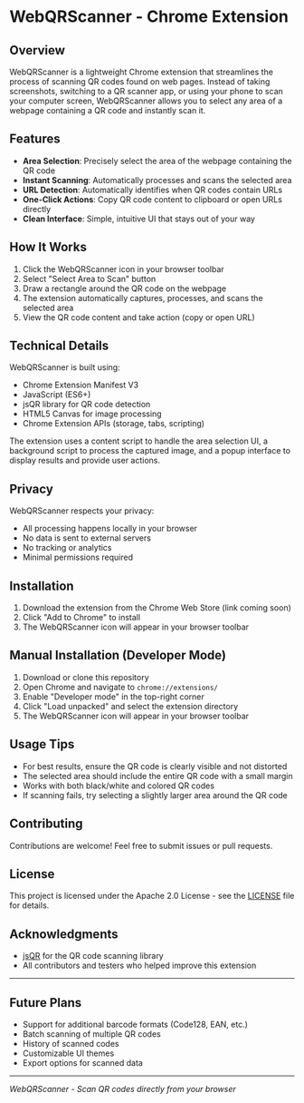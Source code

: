 # WebQRScanner - Chrome Extension

## Overview

WebQRScanner is a lightweight Chrome extension that streamlines the process of scanning QR codes found on web pages. Instead of taking screenshots, switching to a QR scanner app, or using your phone to scan your computer screen, WebQRScanner allows you to select any area of a webpage containing a QR code and instantly scan it.

## Features

- **Area Selection**: Precisely select the area of the webpage containing the QR code
- **Instant Scanning**: Automatically processes and scans the selected area
- **URL Detection**: Automatically identifies when QR codes contain URLs
- **One-Click Actions**: Copy QR code content to clipboard or open URLs directly
- **Clean Interface**: Simple, intuitive UI that stays out of your way

## How It Works

1. Click the WebQRScanner icon in your browser toolbar
2. Select "Select Area to Scan" button
3. Draw a rectangle around the QR code on the webpage
4. The extension automatically captures, processes, and scans the selected area
5. View the QR code content and take action (copy or open URL)

## Technical Details

WebQRScanner is built using:

- Chrome Extension Manifest V3
- JavaScript (ES6+)
- jsQR library for QR code detection
- HTML5 Canvas for image processing
- Chrome Extension APIs (storage, tabs, scripting)

The extension uses a content script to handle the area selection UI, a background script to process the captured image, and a popup interface to display results and provide user actions.

## Privacy

WebQRScanner respects your privacy:

- All processing happens locally in your browser
- No data is sent to external servers
- No tracking or analytics
- Minimal permissions required

## Installation

1. Download the extension from the Chrome Web Store (link coming soon)
2. Click "Add to Chrome" to install
3. The WebQRScanner icon will appear in your browser toolbar

## Manual Installation (Developer Mode)

1. Download or clone this repository
2. Open Chrome and navigate to `chrome://extensions/`
3. Enable "Developer mode" in the top-right corner
4. Click "Load unpacked" and select the extension directory
5. The WebQRScanner icon will appear in your browser toolbar

## Usage Tips

- For best results, ensure the QR code is clearly visible and not distorted
- The selected area should include the entire QR code with a small margin
- Works with both black/white and colored QR codes
- If scanning fails, try selecting a slightly larger area around the QR code

## Contributing

Contributions are welcome! Feel free to submit issues or pull requests.

## License

This project is licensed under the Apache 2.0 License - see the [LICENSE](LICENSE) file for details.

## Acknowledgments

- [jsQR](https://github.com/cozmo/jsQR) for the QR code scanning library
- All contributors and testers who helped improve this extension

---

## Future Plans

- Support for additional barcode formats (Code128, EAN, etc.)
- Batch scanning of multiple QR codes
- History of scanned codes
- Customizable UI themes
- Export options for scanned data

---

*WebQRScanner - Scan QR codes directly from your browser*
